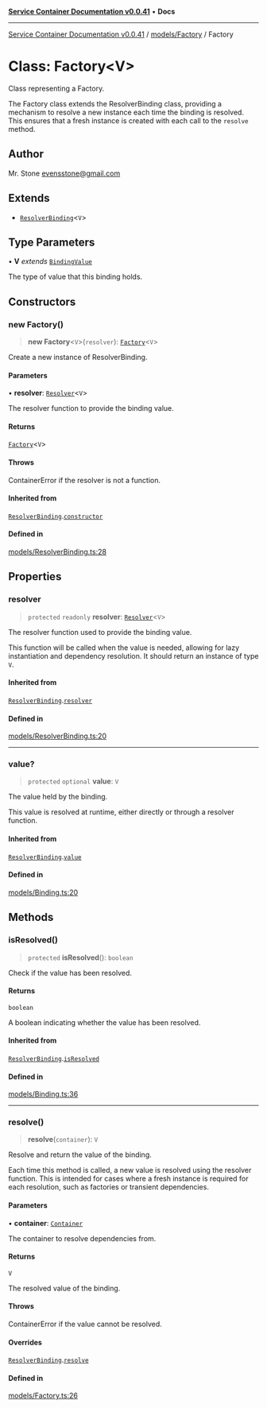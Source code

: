 [**Service Container Documentation v0.0.41**](../../../README.md) • **Docs**

***

[Service Container Documentation v0.0.41](../../../modules.md) / [models/Factory](../README.md) / Factory

# Class: Factory\<V\>

Class representing a Factory.

The Factory class extends the ResolverBinding class, providing a mechanism to resolve a new instance each time the binding is resolved.
This ensures that a fresh instance is created with each call to the `resolve` method.

## Author

Mr. Stone <evensstone@gmail.com>

## Extends

- [`ResolverBinding`](../../ResolverBinding/classes/ResolverBinding.md)\<`V`\>

## Type Parameters

• **V** *extends* [`BindingValue`](../../../declarations/type-aliases/BindingValue.md)

The type of value that this binding holds.

## Constructors

### new Factory()

> **new Factory**\<`V`\>(`resolver`): [`Factory`](Factory.md)\<`V`\>

Create a new instance of ResolverBinding.

#### Parameters

• **resolver**: [`Resolver`](../../../declarations/type-aliases/Resolver.md)\<`V`\>

The resolver function to provide the binding value.

#### Returns

[`Factory`](Factory.md)\<`V`\>

#### Throws

ContainerError if the resolver is not a function.

#### Inherited from

[`ResolverBinding`](../../ResolverBinding/classes/ResolverBinding.md).[`constructor`](../../ResolverBinding/classes/ResolverBinding.md#constructors)

#### Defined in

[models/ResolverBinding.ts:28](https://github.com/stonemjs/service-container/blob/0ff9b9142bca163f80869df46a66780942ea289c/src/models/ResolverBinding.ts#L28)

## Properties

### resolver

> `protected` `readonly` **resolver**: [`Resolver`](../../../declarations/type-aliases/Resolver.md)\<`V`\>

The resolver function used to provide the binding value.

This function will be called when the value is needed, allowing for lazy instantiation
and dependency resolution. It should return an instance of type `V`.

#### Inherited from

[`ResolverBinding`](../../ResolverBinding/classes/ResolverBinding.md).[`resolver`](../../ResolverBinding/classes/ResolverBinding.md#resolver)

#### Defined in

[models/ResolverBinding.ts:20](https://github.com/stonemjs/service-container/blob/0ff9b9142bca163f80869df46a66780942ea289c/src/models/ResolverBinding.ts#L20)

***

### value?

> `protected` `optional` **value**: `V`

The value held by the binding.

This value is resolved at runtime, either directly or through a resolver function.

#### Inherited from

[`ResolverBinding`](../../ResolverBinding/classes/ResolverBinding.md).[`value`](../../ResolverBinding/classes/ResolverBinding.md#value)

#### Defined in

[models/Binding.ts:20](https://github.com/stonemjs/service-container/blob/0ff9b9142bca163f80869df46a66780942ea289c/src/models/Binding.ts#L20)

## Methods

### isResolved()

> `protected` **isResolved**(): `boolean`

Check if the value has been resolved.

#### Returns

`boolean`

A boolean indicating whether the value has been resolved.

#### Inherited from

[`ResolverBinding`](../../ResolverBinding/classes/ResolverBinding.md).[`isResolved`](../../ResolverBinding/classes/ResolverBinding.md#isresolved)

#### Defined in

[models/Binding.ts:36](https://github.com/stonemjs/service-container/blob/0ff9b9142bca163f80869df46a66780942ea289c/src/models/Binding.ts#L36)

***

### resolve()

> **resolve**(`container`): `V`

Resolve and return the value of the binding.

Each time this method is called, a new value is resolved using the resolver function.
This is intended for cases where a fresh instance is required for each resolution, such as factories or transient dependencies.

#### Parameters

• **container**: [`Container`](../../../Container/classes/Container.md)

The container to resolve dependencies from.

#### Returns

`V`

The resolved value of the binding.

#### Throws

ContainerError if the value cannot be resolved.

#### Overrides

[`ResolverBinding`](../../ResolverBinding/classes/ResolverBinding.md).[`resolve`](../../ResolverBinding/classes/ResolverBinding.md#resolve)

#### Defined in

[models/Factory.ts:26](https://github.com/stonemjs/service-container/blob/0ff9b9142bca163f80869df46a66780942ea289c/src/models/Factory.ts#L26)
